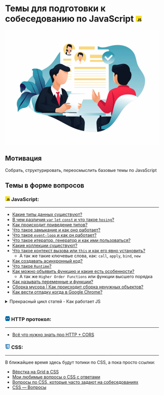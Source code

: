 <h1>
  <span>Темы для подготовки к собеседованию по JavaScript</span>
  <img src="./assets/JavaScript.png" width="20" height="20" />
</h1>

<img src="./assets/job_interview.jpg"/>

## Мотивация

Собрать, структурировать, переосмыслить базовые темы по JavaScript

## Темы в форме вопросов

<h3>
  <img src="./assets/JavaScript.png" width="16" height="16" />
  <span>JavaScript:</span>
</h3>

---

- [Какие типы данных существуют?](./topcis/base_types.md)
- [В чем различия `var` `let` `const` и что такое `hosing`?](./topcis/var_let_const_hosting.md)
- [Как происходит приведение типов?](./topcis/type_conversions.md)
- [Что такое замыкание и как оно работает?](./topcis/closure.md)
- [Что такое `event-loop` и как он работает?](./topcis/event_loop.md)
- [Что такое итератор, генератор и как ими пользоваться?](./topcis/generator_iterator.md)
- [Какие коллекции существуют?](./topcis/collections.md)
- [Что такое контекст вызова или `this` и как его явно установить?](./topcis/this.md)
  - А так же такие ключевые слова, как: `call`, `apply`, `bind`, `new`
- [Как создавать асинхронный код?](./topcis/async.md)
- [Что такое `Runtime`?](./topcis/runtime.md)
- [Как можно объявить функцию и какие есть особенности?](./topcis/function.md)
  - А так же `Higher Order Functions` или функции высшего порядка
- [Как называть переменные и функции?](./topcis/nameing_rules.md)
- [Сборка мусора | Как происходит сборка ненужных объектов?](./topcis/garbage_collect.md)
- [Как вести отладку когда в Google Chrome?](./topcis/debugging.md)

<details>
  <summary>Прекрасный цикл статей - Как работает JS</summary>

  1. [Обзор движка, механизмов времени выполнения, стека вызовов](https://habrahabr.ru/company/ruvds/blog/337042/)
  1. [О внутреннем устройстве V8 и оптимизации кода](https://habrahabr.ru/company/ruvds/blog/337460/)
  1. [Управление памятью, четыре вида утечек памяти и борьба с ними](https://habrahabr.ru/company/ruvds/blog/338150/)
  1. [Цикл событий, асинхронность и пять способов улучшения кода с помощью async / await](https://habrahabr.ru/company/ruvds/blog/340508/)
  1. [WebSocket и HTTP/2+SSE. Что выбрать?](https://habrahabr.ru/company/ruvds/blog/342346/)
  1. [Особенности и сфера применения WebAssembly](https://habrahabr.ru/company/ruvds/blog/343568/)
  1. [Веб-воркеры и пять сценариев их использования](https://habrahabr.ru/company/ruvds/blog/348424/)
  1. [Сервис-воркеры](https://habrahabr.ru/company/ruvds/blog/349858/)
  1. [Веб push-уведомления](https://habrahabr.ru/company/ruvds/blog/350486/)
  1. [Отслеживание изменений в DOM с помощью MutationObserver](https://habrahabr.ru/company/ruvds/blog/351256/)
  1. [Движки рендеринга веб-страниц и советы по оптимизации их производительности](https://habrahabr.ru/company/ruvds/blog/351802/)
  1. [Сетевая подсистема браузеров, оптимизация её производительности и безопасности](https://habr.com/company/ruvds/blog/354070/)
  1. [Анимация средствами CSS и JavaScript](https://habr.com/company/ruvds/blog/354438/)
  1. [Как работает JS: абстрактные синтаксические деревья, парсинг и его оптимизация](https://habr.com/company/ruvds/blog/415269/)
  1. [Как работает JS: классы и наследование, транспиляция в Babel и TypeScript](https://habr.com/company/ruvds/blog/415377/)
  1. [Как работает JS: системы хранения данных](https://habr.com/company/ruvds/blog/415505/)
  1. [Как работает JS: технология Shadow DOM и веб-компоненты](https://habr.com/company/ruvds/blog/415881/)
  1. [Как работает JS: WebRTC и механизмы P2P-коммуникаций](https://habr.com/company/ruvds/blog/416821/)
  1. [Как работает JS: пользовательские элементы](https://habr.com/company/ruvds/blog/419831/)

</details>

<br />

<h3>
  <img src="./assets/HTTP_logo.svg" width="16" height="16" />
  <span>HTTP протокол:</span>
</h3>

---

- [Всё что нужно знать про HTTP + CORS](./topcis/http.md)

<h3>
  <img src="./assets/CSS.png" width="16" height="16" />
  <span>CSS:</span>
</h3>

---

  В ближайшее время здесь будут топики по CSS, a пока просто ссылки:

- [Вёрстка на Grid в CSS](https://medium.com/@stasonmars/%D0%B2%D0%B5%CC%88%D1%80%D1%81%D1%82%D0%BA%D0%B0-%D0%BD%D0%B0-grid-%D0%B2-css-%D0%BF%D0%BE%D0%BB%D0%BD%D0%BE%D0%B5-%D1%80%D1%83%D0%BA%D0%BE%D0%B2%D0%BE%D0%B4%D1%81%D1%82%D0%B2%D0%BE-%D0%B8-%D1%81%D0%BF%D1%80%D0%B0%D0%B2%D0%BE%D1%87%D0%BD%D0%B8%D0%BA-220508316f8b)
- [Мои любимые вопросы о CSS с ответами](https://habr.com/ru/post/499370/)
- [Вопросы по CSS, которые часто задают на собеседованиях](https://fruntend.com/posts/voprosy-po-css-kotorye-chasto-zadayut-na-sobesedovaniyakh)
- [CSS — Вопросы](https://chm.org.ua/css-interview/)